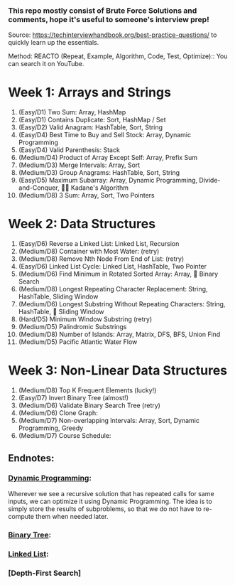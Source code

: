 ### This repo mostly consist of Brute Force Solutions and comments, hope it's useful to someone's interview prep!

Source: https://techinterviewhandbook.org/best-practice-questions/ to quickly learn up the essentials.

Method: REACTO (Repeat, Example, Algorithm, Code, Test, Optimize):: You can search it on YouTube.

# Week 1: Arrays and Strings
1. (Easy/D1) Two Sum:                                Array, HashMap
2. (Easy/D1) Contains Duplicate:                     Sort, HashMap / Set
3. (Easy/D2) Valid Anagram:                          HashTable, Sort, String
4. (Easy/D4) Best Time to Buy and Sell Stock:        Array, Dynamic Programming
5. (Easy/D4) Valid Parenthesis:                      Stack
6. (Medium/D4) Product of Array Except Self:         Array, Prefix Sum
7. (Medium/D3) Merge Intervals:                      Array, Sort
8. (Medium/D3) Group Anagrams:                       HashTable, Sort, String
9. (Easy/D5) Maximum Subarray:                       Array, Dynamic Programming, Divide-and-Conquer, 🧙‍♂️ Kadane's Algorithm
10. (Medium/D8) 3 Sum:                               Array, Sort, Two Pointers

# Week 2: Data Structures
1. (Easy/D6) Reverse a Linked List:                   Linked List, Recursion
2. (Medium/D8) Container with Most Water:             (retry)
3. (Medium/D8) Remove Nth Node From End of List:      (retry)
4. (Easy/D6) Linked List Cycle:                       Linked List, HashTable, Two Pointer
5. (Medium/D6) Find Minimum in Rotated Sorted Array:   Array, 🧙‍ Binary Search
6. (Medium/D8) Longest Repeating Character Replacement: String, HashTable, Sliding Window
7. (Medium/D6) Longest Substring Without Repeating Characters: String, HashTable, 🧙‍ Sliding Window
8. (Hard/D5) Minimum Window Substring                 (retry)
9. (Medium/D5) Palindromic Substrings
10. (Medium/D8) Number of Islands: Array, Matrix, DFS, BFS, Union Find
11. (Medium/D5) Pacific Atlantic Water Flow

# Week 3: Non-Linear Data Structures
1. (Medium/D8) Top K Frequent Elements                (lucky!)
2. (Easy/D7) Invert Binary Tree                       (almost!)
3. (Medium/D6) Validate Binary Search Tree            (retry)
4. (Medium/D6) Clone Graph:
5. (Medium/D7) Non-overlapping Intervals:             Array, Sort, Dynamic Programming, Greedy
6. (Medium/D7) Course Schedule:

## Endnotes:
### [Dynamic Programming](https://www.geeksforgeeks.org/dynamic-programming/):
Wherever we see a recursive solution that has repeated calls for same inputs, we can optimize it using Dynamic Programming. The idea is to simply store the results of subproblems, so that we do not have to re-compute them when needed later.

### [Binary Tree](https://www.geeksforgeeks.org/binary-tree-set-1-introduction/):
### [Linked List](https://www.geeksforgeeks.org/linked-list-set-1-introduction/):
### [Depth-First Search]
